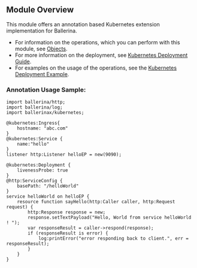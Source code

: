## Module Overview

This module offers an annotation based Kubernetes extension implementation for Ballerina. 

- For information on the operations, which you can perform with this module, see [Objects](https://ballerina.io/learn/api-docs/ballerina/kubernetes/index.html#objects). 
- For more information on the deployment, see [Kubernetes Deployment Guide](https://ballerina.io/learn/deployment/kubernetes/).
- For examples on the usage of the operations, see the [Kubernetes Deployment Example](https://ballerina.io/learn/by-example/kubernetes-deployment.html).

### Annotation Usage Sample:

```ballerina
import ballerina/http;
import ballerina/log;
import ballerinax/kubernetes;

@kubernetes:Ingress{
    hostname: "abc.com"
}
@kubernetes:Service {
    name:"hello"
}
listener http:Listener helloEP = new(9090);

@kubernetes:Deployment {
    livenessProbe: true
}
@http:ServiceConfig {
    basePath: "/helloWorld"
}
service helloWorld on helloEP {
    resource function sayHello(http:Caller caller, http:Request request) {
        http:Response response = new;
        response.setTextPayload("Hello, World from service helloWorld ! ");
        var responseResult = caller->respond(response);
        if (responseResult is error) {
            log:printError("error responding back to client.", err = responseResult);
        }
    }
}
```
